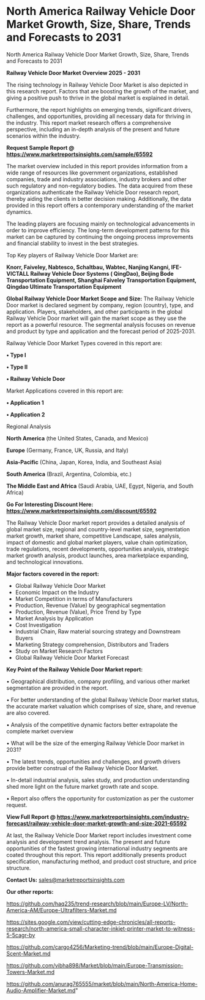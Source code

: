# North America Railway Vehicle Door Market Growth, Size, Share, Trends and Forecasts to 2031
 North America Railway Vehicle Door Market Growth, Size, Share, Trends and Forecasts to 2031

<Strong> Railway Vehicle Door Market Overview 2025 - 2031</strong>

The rising technology in Railway Vehicle Door Market is also depicted in this research report. Factors that are boosting the growth of the market, and giving a positive push to thrive in the global market is explained in detail.

Furthermore, the report highlights on emerging trends, significant drivers, challenges, and opportunities, providing all necessary data for thriving in the industry. This report market research offers a comprehensive perspective, including an in-depth analysis of the present and future scenarios within the industry.

<strong>Request Sample Report @ <a href=https://www.marketreportsinsights.com/sample/65592>https://www.marketreportsinsights.com/sample/65592</a></strong>

The market overview included in this report provides information from a wide range of resources like government organizations, established companies, trade and industry associations, industry brokers and other such regulatory and non-regulatory bodies. The data acquired from these organizations authenticate the Railway Vehicle Door research report, thereby aiding the clients in better decision making. Additionally, the data provided in this report offers a contemporary understanding of the market dynamics.

The leading players are focusing mainly on technological advancements in order to improve efficiency. The long-term development patterns for this market can be captured by continuing the ongoing process improvements and financial stability to invest in the best strategies.

Top Key players of Railway Vehicle Door Market are:

<strong>Knorr, Faiveley, Nabtesco, Schaltbau, Wabtec, Nanjing Kangni, IFE-VICTALL Railway Vehicle Door Systems ( QingDao), Beijing Bode Transportation Equipment, Shanghai Faiveley Transportation Equipment, Qingdao Ultimate Transportation Equipment</strong>

<strong><b>Global Railway Vehicle Door Market Scope and Size:</b></strong>
The Railway Vehicle Door market is declared segment by company, region (country), type, and application. Players, stakeholders, and other participants in the global Railway Vehicle Door market will gain the market scope as they use the report as a powerful resource. The segmental analysis focuses on revenue and product by type and application and the forecast period of 2025-2031.

Railway Vehicle Door Market Types covered in this report are:

<strong>• Type I

• Type II

• Railway Vehicle Door</strong>

Market Applications covered in this report are:

<strong>• Application 1

• Application 2</strong> 

Regional Analysis

<strong>North America</strong> (the United States, Canada, and Mexico)

<strong>Europe</strong> (Germany, France, UK, Russia, and Italy)

<strong>Asia-Pacific</strong> (China, Japan, Korea, India, and Southeast Asia)

<strong>South America</strong> (Brazil, Argentina, Colombia, etc.)

<strong>The Middle East and Africa</strong> (Saudi Arabia, UAE, Egypt, Nigeria, and South Africa)

<strong>Go For Interesting Discount Here: <a href=https://www.marketreportsinsights.com/discount/65592>https://www.marketreportsinsights.com/discount/65592</a></strong>

The Railway Vehicle Door market report provides a detailed analysis of global market size, regional and country-level market size, segmentation market growth, market share, competitive Landscape, sales analysis, impact of domestic and global market players, value chain optimization, trade regulations, recent developments, opportunities analysis, strategic market growth analysis, product launches, area marketplace expanding, and technological innovations.

<strong><b>Major factors covered in the report:</b></strong>
<ul>
  <li>Global Railway Vehicle Door Market </li>
  <li>Economic Impact on the Industry</li>
  <li>Market Competition in terms of Manufacturers</li>
  <li>Production, Revenue (Value) by geographical segmentation</li>
  <li>Production, Revenue (Value), Price Trend by Type</li>
  <li>Market Analysis by Application</li>
  <li>Cost Investigation</li>
  <li>Industrial Chain, Raw material sourcing strategy and Downstream Buyers</li>
  <li>Marketing Strategy comprehension, Distributors and Traders</li>
  <li>Study on Market Research Factors</li>
  <li>Global Railway Vehicle Door Market Forecast</li>
</ul>

<strong><b>Key Point of the Railway Vehicle Door Market report:</b></strong>

• Geographical distribution, company profiling, and various other market segmentation are provided in the report.

• For better understanding of the global Railway Vehicle Door market status, the accurate market valuation which comprises of size, share, and revenue are also covered.

• Analysis of the competitive dynamic factors better extrapolate the complete market overview

• What will be the size of the emerging Railway Vehicle Door market in 2031?

• The latest trends, opportunities and challenges, and growth drivers provide better construal of the Railway Vehicle Door Market.

• In-detail industrial analysis, sales study, and production understanding shed more light on the future market growth rate and scope.

• Report also offers the opportunity for customization as per the customer request.

<strong><b>View Full Report @ <a href=https://www.marketreportsinsights.com/industry-forecast/railway-vehicle-door-market-growth-and-size-2021-65592>https://www.marketreportsinsights.com/industry-forecast/railway-vehicle-door-market-growth-and-size-2021-65592</a></b></strong>


At last, the Railway Vehicle Door Market report includes investment come analysis and development trend analysis. The present and future opportunities of the fastest growing international industry segments are coated throughout this report. This report additionally presents product specification, manufacturing method, and product cost structure, and price structure.

<strong>Contact Us:</strong>
sales@marketreportsinsights.com

<strong>Our other reports:</strong>

<a href=https://github.com/haq235/trend-research/blob/main/Europe-LV/North-America-AM/Europe-Ultrafilters-Market.md>https://github.com/haq235/trend-research/blob/main/Europe-LV/North-America-AM/Europe-Ultrafilters-Market.md</a>

<a href=https://sites.google.com/view/cutting-edge-chronicles/all-reports-research/north-america-small-character-inkjet-printer-market-to-witness-5-5cagr-by>https://sites.google.com/view/cutting-edge-chronicles/all-reports-research/north-america-small-character-inkjet-printer-market-to-witness-5-5cagr-by</a>

<a href=https://github.com/cargo4256/Marketing-trend/blob/main/Europe-Digital-Scent-Market.md>https://github.com/cargo4256/Marketing-trend/blob/main/Europe-Digital-Scent-Market.md</a>

<a href=https://github.com/vibha898/Market/blob/main/Europe-Transmission-Towers-Market.md>https://github.com/vibha898/Market/blob/main/Europe-Transmission-Towers-Market.md</a>

<a href=https://github.com/anurag765555/market/blob/main/North-America-Home-Audio-Amplifier-Market.md>https://github.com/anurag765555/market/blob/main/North-America-Home-Audio-Amplifier-Market.md</a>"
